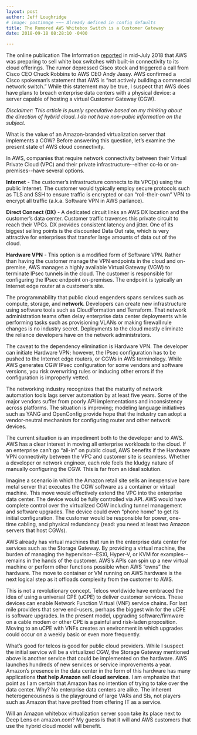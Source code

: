 ```yaml
---
layout: post
author: Jeff Loughridge
# image: postimage ~~~ Already defined in config defaults
title: The Rumored AWS Whitebox Switch is a Customer Gateway
date: 2018-09-18 08:28:10 -0400

---
```

The online publication The Information [reported](https://www.theinformation.com/articles/amazon-web-services-targets-cisco-in-networking "Amazon Web Services Targets Cisco in Networking") in mid-July 2018 that AWS was preparing to sell white box switches with built-in connectivity to its cloud offerings. The rumor depressed Cisco stock and triggered a call from Cisco CEO Chuck Robbins to AWS CEO Andy Jassy. AWS confirmed a Cisco spokeman’s statement that AWS is “not actively building a commercial network switch.” While this statement may be true, I suspect that AWS does have plans to breach enterprise data centers with a physical device: a server capable of hosting a virtual Customer Gateway (CGW).

_Disclaimer: This article is purely speculative based on my thinking about the direction of hybrid cloud. I do not have non-pubic information on the subject._

What is the value of an Amazon-branded virtualization server that implements a CGW? Before answering this question, let’s examine the present state of AWS cloud connectivity.

In AWS, companies that require network connectivity between their Virtual Private Cloud (VPC) and their private infrastructure--either co-lo or on-premises--have several options.

**Internet** - The customer’s infrastructure connects to its VPC(s) using the public Internet. The customer would typically employ secure protocols such as TLS and SSH to ensure traffic is encrypted or can “roll-their-own” VPN to encrypt all traffic (a.k.a. Software VPN in AWS parlance).

**Direct Connect (DX)** - A dedicated circuit links an AWS DX location and the customer’s data center. Customer traffic traverses this private circuit to reach their VPCs. DX provides consistent latency and jitter. One of its biggest selling points is the discounted Data Out rate, which is very attractive for enterprises that transfer large amounts of data out of the cloud.

**Hardware VPN** - This option is a modified form of Software VPN. Rather than having the customer manage the VPN endpoints in the cloud and on-premise, AWS manages a highly available Virtual Gateway (VGW) to terminate IPsec tunnels in the cloud. The customer is responsible for configuring the IPsec endpoint on-premises. The endpoint is typically an Internet edge router at a customer’s site.

The programmability that public cloud engenders spans services such as compute, storage, and **network**. Developers can create new infrastructure using software tools such as CloudFormation and Terraform. That network administration teams often delay enterprise data center deployments while performing tasks such as provisioning VLANs or making firewall rule changes is no industry secret. Deployments to the cloud mostly eliminate the reliance developers have on the network administrators.

The caveat to the dependency elimination is Hardware VPN. The developer can initiate Hardware VPN; however, the IPsec configuration has to be pushed to the Internet edge routers, or CGWs in AWS terminology. While AWS generates CGW IPsec configuration for some vendors and software versions, you risk overwriting rules or inducing other errors if the configuration is improperly vetted.

The networking industry recognizes that the maturity of network automation tools lags server automation by at least five years. Some of the major vendors suffer from poorly API implementations and inconsistency across platforms. The situation is improving; modeling language initiatives such as YANG and OpenConfig provide hope that the industry can adopt a vendor-neutral mechanism for configuring router and other network devices.

The current situation is an impediment both to the developer and to AWS. AWS has a clear interest in moving all enterprise workloads to the cloud. If an enterprise can’t go “all-in” on public cloud, AWS benefits if the Hardware VPN connectivity between the VPC and customer site is seamless. Whether a developer or network engineer, each role feels the kludgy nature of manually configuring the CGW. This is far from an ideal solution.

Imagine a scenario in which the Amazon retail site sells an inexpensive bare metal server that executes the CGW software as a container or virtual machine. This move would effectively extend the VPC into the enterprise data center. The device would be fully controlled via API. AWS would have complete control over the virtualized CGW including tunnel management and software upgrades. The device could even “phone home” to get its initial configuration. The customer would be responsible for power, one-time cabling, and physical redundancy (read: you need at least two Amazon servers that host CGWs).

AWS already has virtual machines that run in the enterprise data center for services such as the Storage Gateway. By providing a virtual machine, the burden of managing the hypervisor--ESXi, Hyper-V, or KVM for examples--remains in the hands of the customer. AWS’s APIs can spin up a new virtual machine or perform other functions possible when AWS “owns” the hardware. The move to container or VM running on AWS hardware is the next logical step as it offloads complexity from the customer to AWS.

This is not a revolutionary concept. Telcos worldwide have embraced the idea of using a universal CPE (uCPE) to deliver customer services. These devices can enable Network Function Virtual (VNF) service chains. For last mile providers that serve end-users, perhaps the biggest win for the uCPE is software upgrades. In the present model, upgrading software/firmware on a cable modem or other CPE is a painful and risk-laden proposition. Moving to an uCPE with VNFs creates an environment in which upgrades could occur on a weekly basic or even more frequently.

What’s good for telcos is good for public cloud providers. While I suspect the initial service will be a virtualized CGW, the Storage Gateway mentioned above is another service that could be implemented on the hardware. AWS launches hundreds of new services or service improvements a year. Amazon’s presence in the data center in the form of this hardware has many applications **that help Amazon sell cloud services**. I am emphasize that point as I am certain that Amazon has no intention of trying to take over the data center. Why? No enterprise data centers are alike. The inherent heterogeneousness is the playground of large VARs and SIs, not players such as Amazon that have profited from offering IT as a service.

Will an Amazon whitebox virtualization server soon take its place next to Deep Lens on amazon.com? My guess is that it will and AWS customers that use the hybrid cloud model will benefit.